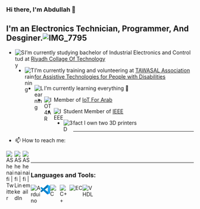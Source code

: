 ### Hi there, I'm Abdullah 👋
## I'm an Electronics Technician, Programmer, And Desginer.![IMG_7795](https://user-images.githubusercontent.com/85587466/127903546-84fdd357-f447-4ce6-8e23-27c5ea8800c7.JPG)


 - <img align="left" alt="Study" width="26px" src="https://i.postimg.cc/MGR3PPhk/student.png" />  I’m currently studying bachelor of Industrial Electronics and Control at [Riyadh Collage Of Technology](https://www.electronyat.tech/) 
   <br />  
 - <img align="left" alt="Trainning" width="26px" src="https://i.postimg.cc/3rbjGjc2/practice.png" /> I’m currently training and volunteering at [TAWASAL Association for Assistive Technologies for People with Disabilities](https://www.tawasal.org/)
 - <img align="left" alt="Learning" width="26px" src="https://i.postimg.cc/D0KTp4C6/online-learning.png" /> I’m currently learning everything 🤣 
 -  Member of [IoT For Arab](https://twitter.com/IOT4AR) [<img align="left" alt="IOT4AR" width="26px" src="https://i.postimg.cc/d03btjkD/iot4ar1.png" />][IOT4AR] <br />

-  Student Member of [IEEE](https://www.ieee.org/)   [<img align="left" alt="IEEE" width="26px" src="https://i.postimg.cc/NGDkpqPq/ieee-logo-icon-169992.png" />][IEEE]

- fact I own two 3D printers <img align="left" alt="3D" width="26px" src="https://i.postimg.cc/XJsJT8CL/3d-printer.png" />
 --------------------------- 
  - 📫 How to reach me:   


[<img align="left" alt="AShenaifi | Twitter" width="22px" src="https://i.postimg.cc/htKGP61s/twitter.png" />][twitter]
[<img align="left" alt="AShenaifi | LinkedIn" width="22px" src="https://i.postimg.cc/ZqRK6Ngy/linkedin.png" />][linkedin]
[<img align="left" alt="AShenaifi | email" width="22px" src="https://i.postimg.cc/WprpmT9S/email.png" />][email]
</details>
<br />


---------------------------
    
### Languages and Tools:
[<img align="left" alt="Arduino" width="26px" src="https://www.arduino.cc/wiki/370832ed4114dd35d498f2f449b4781e/arduino.svg" />][Arduino]
[<img align="left" alt="Visual Studio Code" width="26px" src="https://raw.githubusercontent.com/github/explore/80688e429a7d4ef2fca1e82350fe8e3517d3494d/topics/visual-studio-code/visual-studio-code.png" />][VScode]
[<img align="left" alt="C" width="26px" src="https://github.com/abranhe/programming-languages-logos/blob/master/src/c/c.svg" />][C]
[<img align="left" alt="C++" width="26px" src="https://github.com/abranhe/programming-languages-logos/blob/master/src/cpp/cpp.svg" />][C++]
[<img align="left" alt="EC" width="35px" src="https://i.postimg.cc/wM6P6dKJ/EC2-1.png" />][EC]
[<img align="left" alt="VHDL" width="35px" src="https://i.postimg.cc/0Nqg0T8T/VHDL.jpg" />][VHDL]

[twitter]: https://twitter.com/abdllahaz
[email]: mailto:a.ashenaifi@gmail.com
[linkedin]: https://linkedin.com/in/abdullahshenaifi  
[VScode]: https://code.visualstudio.com/
[Arduino]: https://www.arduino.cc/en/software
[C]: https://www.learn-c.org/
[C++]: https://isocpp.org/
[EC]: https://en.wikipedia.org/wiki/Embedded_C
[IOT4AR]: https://twitter.com/IOT4AR
[IEEE]: https://www.ieee.org
[VHDL]: https://www.xilinx.com

